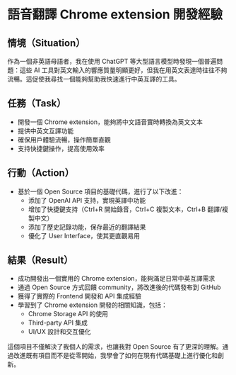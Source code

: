 # 語音翻譯 Chrome extension 開發經驗

## 情境（Situation）
作為一個非英語母語者，我在使用 ChatGPT 等大型語言模型時發現一個普遍問題：這些 AI 工具對英文輸入的響應質量明顯更好，但我在用英文表達時往往不夠流暢。這促使我尋找一個能夠幫助我快速進行中英互譯的工具。

## 任務（Task）
- 開發一個 Chrome extension，能夠將中文語音實時轉換為英文文本
- 提供中英文互譯功能
- 確保用戶體驗流暢，操作簡單直觀
- 支持快捷鍵操作，提高使用效率

## 行動（Action）
- 基於一個 Open Source 項目的基礎代碼，進行了以下改進：
  - 添加了 OpenAI API 支持，實現英譯中功能
  - 增加了快捷鍵支持（Ctrl+R 開始錄音，Ctrl+C 複製文本，Ctrl+B 翻譯/複製中文）
  - 添加了歷史記錄功能，保存最近的翻譯結果
  - 優化了 User Interface，使其更直觀易用

## 結果（Result）
- 成功開發出一個實用的 Chrome extension，能夠滿足日常中英互譯需求
- 通過 Open Source 方式回饋 community，將改進後的代碼發布到 GitHub
- 獲得了實際的 Frontend 開發和 API 集成經驗
- 學習到了 Chrome extension 開發的相關知識，包括：
  - Chrome Storage API 的使用
  - Third-party API 集成
  - UI/UX 設計和交互優化

這個項目不僅解決了我個人的需求，也讓我對 Open Source 有了更深的理解。通過改進既有項目而不是從零開始，我學會了如何在現有代碼基礎上進行優化和創新。 


